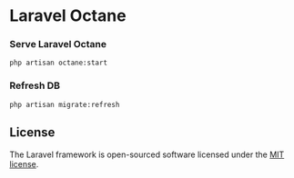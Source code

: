  
 # Laravel Octane

### Serve Laravel Octane

```
php artisan octane:start
```

### Refresh DB
```
php artisan migrate:refresh
```


## License

The Laravel framework is open-sourced software licensed under the [MIT license](https://opensource.org/licenses/MIT).
